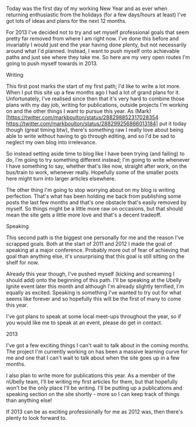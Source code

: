 Today was the first day of my working New Year and as ever when returning enthusiastic from the holidays (for a few days/hours at least) I've got lots of ideas and plans for the next 12 months.

For 2013 I've decided not to try and set myself professional goals that seem pretty far removed from where I am right now.  I've done this before and invariably I would just end the year having done plenty, but not necessarily around what I'd planned.  Instead, I want to push myself onto achievable paths and just see where they take me. So here are my very open routes I'm going to push myself towards in 2013.


Writing

This first post marks the start of my first path; I'd like to write a lot more.  When I put this site up a few months ago I had a lot of grand plans for it. Unfortunately, I've realised since then that it's very hard to combine those plans with my day job, writing for publications, outside projects I'm working on and the other things I want to pursue this year. As (Mark)[https://twitter.com/markboulton/status/288298852317028354 https://twitter.com/markboulton/status/288299256866013184] put it today though (great timing btw), there's something raw I really love about being able to write without having to go through editing, and so I'd be sad to neglect my own blog into irrelevance.

So instead setting aside time to blog like I have been trying (and failing) to do, I'm going to try something different instead; I'm going to write whenever I have something to say, whether that's like now, straight after work, on the bus/train to work, whenever really. Hopefully some of the smaller posts here might turn into larger articles elsewhere.

The other thing I'm going to stop worrying about on my blog is writing perfection. That's what has been holding me back from publishing some posts the last few months and that's one obstacle that's easily removed by myself. So things might be a little more raw on occasions, but that should mean the site gets a little more love and that's a decent tradeoff.


Speaking

This second path is the biggest one personally for me and the reason I've scrapped goals. Both at the start of 2011 and 2012 I made the goal of speaking at a major conference. Probably more out of fear of achieving that goal than anything else, it's unsurprising that this goal is still sitting on the shelf for now.

Already this year though, I've pushed myself (kicking and screaming I should add) onto the beginning of this path. I'll be speaking at the Ubelly Ignite event later this month and although I'm already slightly terrified, I'm equally as excited. Speaking is something I've wanted to try out for what seems like forever and so hopefully this will be the first of many to come this year.

I've got plans to speak at some local meet-ups throughout the year, so if you would like me to speak at an event, please do get in contact.


2013

I've got a few exciting things I can't wait to talk about in the coming months. The project I'm currently working on has been a massive learning curve for me and one that I can't wait to talk about when the site goes up in a few months.

I also plan to write more for publications this year. As a member of the nUbelly team, I'll be writing my first articles for them, but that hopefully won't be the only place I'll be writing. I'll be putting up a publications and speaking section on the site shortly - more so I can keep track of things than anything else!

If 2013 can be as exciting professionally for me as 2012 was, then there's plenty to look forward to.